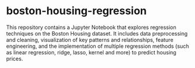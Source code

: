 # boston-housing-regression

This repository contains a Jupyter Notebook that explores regression techniques on the Boston Housing dataset. It includes data preprocessing and cleaning, visualization of key patterns and relationships, feature engineering, and the implementation of multiple regression methods (such as linear regression, ridge, lasso,  kernel and more) to predict housing prices.
